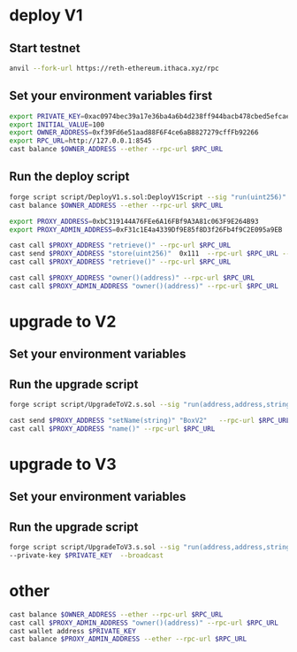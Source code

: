 # deploy V1
## Start testnet
```bash
anvil --fork-url https://reth-ethereum.ithaca.xyz/rpc
```

## Set your environment variables first
```bash
export PRIVATE_KEY=0xac0974bec39a17e36ba4a6b4d238ff944bacb478cbed5efcae784d7bf4f2ff80
export INITIAL_VALUE=100
export OWNER_ADDRESS=0xf39Fd6e51aad88F6F4ce6aB8827279cffFb92266
export RPC_URL=http://127.0.0.1:8545
cast balance $OWNER_ADDRESS --ether --rpc-url $RPC_URL
```


## Run the deploy script
```bash
forge script script/DeployV1.s.sol:DeployV1Script --sig "run(uint256)" $INITIAL_VALUE --rpc-url $RPC_URL --private-key $PRIVATE_KEY  --broadcast
cast balance $OWNER_ADDRESS --ether --rpc-url $RPC_URL 
```

```bash
export PROXY_ADDRESS=0xbC319144A76FEe6A16FBf9A3A81c063F9E264B93
export PROXY_ADMIN_ADDRESS=0xF31c1E4a4339Df9E85f8D3f26Fb4f9C2E095a9EB
```
```bash
cast call $PROXY_ADDRESS "retrieve()" --rpc-url $RPC_URL 
cast send $PROXY_ADDRESS "store(uint256)"  0x111  --rpc-url $RPC_URL --private-key $PRIVATE_KEY
cast call $PROXY_ADDRESS "retrieve()" --rpc-url $RPC_URL 
```

```bash
cast call $PROXY_ADDRESS "owner()(address)" --rpc-url $RPC_URL
cast call $PROXY_ADMIN_ADDRESS "owner()(address)" --rpc-url $RPC_URL
```


# upgrade to V2
## Set your environment variables

## Run the upgrade script
```bash
forge script script/UpgradeToV2.s.sol --sig "run(address,address,string)" $PROXY_ADDRESS $PROXY_ADMIN_ADDRESS "BoxV2_add_name" --rpc-url $RPC_URL --private-key $PRIVATE_KEY  --broadcast
```

```bash
cast send $PROXY_ADDRESS "setName(string)" "BoxV2"   --rpc-url $RPC_URL   --private-key $PRIVATE_KEY
cast call $PROXY_ADDRESS "name()" --rpc-url $RPC_URL
```

# upgrade to V3

## Set your environment variables

## Run the upgrade script
```bash
forge script script/UpgradeToV3.s.sol --sig "run(address,address,string)" $PROXY_ADDRESS $PROXY_ADMIN_ADDRESS "BoxV3_add_description" --rpc-url $RPC_URL
--private-key $PRIVATE_KEY  --broadcast
```

# other

```bash
cast balance $OWNER_ADDRESS --ether --rpc-url $RPC_URL
cast call $PROXY_ADMIN_ADDRESS "owner()(address)" --rpc-url $RPC_URL
cast wallet address $PRIVATE_KEY
cast balance $PROXY_ADMIN_ADDRESS --ether --rpc-url $RPC_URL
```

